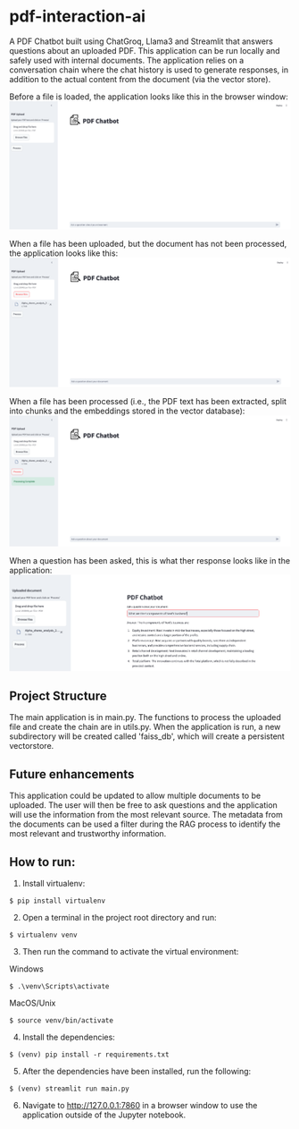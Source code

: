 # pdf-interaction-ai

A PDF Chatbot built using ChatGroq, Llama3 and Streamlit that answers questions about an uploaded PDF. This application can be run locally and safely used with internal documents. The application relies on a conversation chain where the chat history is used to generate responses, in addition to the actual content from the document (via the vector store).

Before a file is loaded, the application looks like this in the browser window:
![Screenshot of the application in the browser window before any document is uploaded and any questions are asked](examples/application-no-doc.png)

When a file has been uploaded, but the document has not been processed, the application looks like this:
![Screenshot of the application after a document has been uploaded but not processed](examples/application-doc-uploaded-unprocessed.png)

When a file has been processed (i.e., the PDF text has been extracted, split into chunks and the embeddings stored in the vector database):
![Screenshot of the application after a document has been uploaded and processed](examples/uploaded-doc-processed-no-query.png)

When a question has been asked, this is what ther response looks like in the application:
![Screenshot of the application after a document has been uploaded, processed and a query has been sent to the chatbot](examples/application-in-use-query.png)


## Project Structure
The main application is in main.py. The functions to process the uploaded file and create the chain are in utils.py. When the application is run, a new subdirectory will be created called 'faiss_db', which will create a persistent vectorstore.

## Future enhancements
This application could be updated to allow multiple documents to be uploaded. The user will then be free to ask questions and the application will use the information from the most relevant source. The metadata from the documents can be used a filter during the RAG process to identify the most relevant and trustworthy information.

## How to run:
1. Install virtualenv:
```
$ pip install virtualenv
```

2. Open a terminal in the project root directory and run:
```
$ virtualenv venv
```

3. Then run the command to activate the virtual environment:

Windows
```
$ .\venv\Scripts\activate
```

MacOS/Unix
```
$ source venv/bin/activate
```

4. Install the dependencies:
```
$ (venv) pip install -r requirements.txt
```

5. After the dependencies have been installed, run the following:
```
$ (venv) streamlit run main.py
```

   
6. Navigate to http://127.0.0.1:7860 in a browser window to use the application outside of the Jupyter notebook.